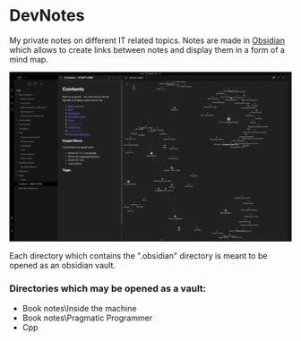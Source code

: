 # DevNotes
My private notes on different IT related topics. 
Notes are made in [Obsidian](https://obsidian.md/) which allows to create links between notes and display them in a form of a mind map.

![alt text][logo]

[logo]: Example.PNG "Example note vault and mind map for it"

Each directory which contains the ".obsidian" directory is meant to be opened as an obsidian vault. 
### Directories which may be opened as a vault: 
* Book notes\Inside the machine 
* Book notes\Pragmatic Programmer
* Cpp
